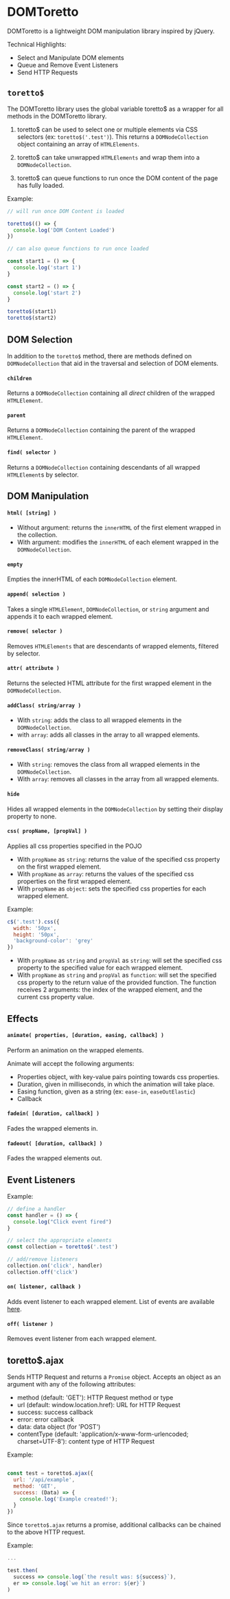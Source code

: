 # DOMToretto
DOMToretto is a lightweight DOM manipulation library inspired by jQuery. 

Technical Highlights:
* Select and Manipulate DOM elements
* Queue and Remove Event Listeners
* Send HTTP Requests

## `toretto$`
The DOMToretto library uses the global variable toretto$ as a wrapper for all methods in the DOMToretto library.  

1. toretto$ can be used to select one or multiple elements via CSS selectors (ex: `toretto$('.test')`).  This returns a `DOMNodeCollection` object containing an array of `HTMLElements`.  

2. toretto$ can take unwrapped `HTMLElements` and wrap them into a `DOMNodeCollection`.

3. toretto$ can queue functions to run once the DOM content of the page has fully loaded.  

Example:
```javascript
// will run once DOM Content is loaded

toretto$(() => {
  console.log('DOM Content Loaded')
})

// can also queue functions to run once loaded

const start1 = () => {
  console.log('start 1')
}

const start2 = () => {
  console.log('start 2')
}

toretto$(start1)
toretto$(start2)
```

## DOM Selection
In addition to the `toretto$` method, there are methods defined on `DOMNodeCollection` that aid in the traversal and selection of DOM elements.  

#### `children`
Returns a `DOMNodeCollection` containing all *direct* children of the wrapped `HTMLElement`.  

#### `parent`
Returns a `DOMNodeCollection` containing the parent of the wrapped `HTMLElement`.

#### `find( selector )`
Returns a `DOMNodeCollection` containing descendants of all wrapped `HTMLElement`s by selector.

## DOM Manipulation

#### `html( [string] )`

* Without argument: returns the `innerHTML` of the first element wrapped in the collection.
* With argument: modifies the `innerHTML` of each element wrapped in the `DOMNodeCollection`.

#### `empty`

Empties the innerHTML of each `DOMNodeCollection` element.

#### `append( selection )`

Takes a single `HTMLElement`, `DOMNodeCollection`, or `string` argument and appends it to each wrapped element.

#### `remove( selector )`

Removes `HTMLElements` that are descendants of wrapped elements, filtered by selector.

#### `attr( attribute )`

Returns the selected HTML attribute for the first wrapped element in the `DOMNodeCollection`.

#### `addClass( string/array )`

* With `string`: adds the class to all wrapped elements in the `DOMNodeCollection`.
* with `array`: adds all classes in the array to all wrapped elements.

#### `removeClass( string/array )`

* With `string`: removes the class from all wrapped elements in the `DOMNodeCollection`.
* With `array`: removes all classes in the array from all wrapped elements.

#### `hide`

Hides all wrapped elements in the `DOMNodeCollection` by setting their display property to none.

#### `css( propName, [propVal] )`

Applies all css properties specified in the POJO

* With `propName` as `string`: returns the value of the specified css property on the first wrapped element.
* With `propName` as `array`: returns the values of the specified css properties on the first wrapped element.
* With `propName` as `object`: sets the specified css properties for each wrapped element.

Example:
```javascript
c$('.test').css({
  width: '50px',
  height: '50px',
  'background-color': 'grey'
})
```

* With `propName` as `string` and `propVal` as `string`: will set the specified css property to the specified value for each wrapped element.
* With `propName` as `string` and `propVal` as `function`: will set the specified css property to the return value of the provided function.  The function receives 2 arguments: the index of the wrapped element, and the current css property value.

## Effects

#### `animate( properties, [duration, easing, callback] )`

Perform an animation on the wrapped elements.

Animate will accept the following arguments:
* Properties object, with key-value pairs pointing towards css properties.
* Duration, given in milliseconds, in which the animation will take place.
* Easing function, given as a string (ex: `ease-in`, `easeOutElastic`)
* Callback

#### `fadein( [duration, callback] )`

Fades the wrapped elements in.

#### `fadeout( [duration, callback] )`

Fades the wrapped elements out.

## Event Listeners

Example:
```javascript
// define a handler
const handler = () => {
  console.log("Click event fired")
}

// select the appropriate elements
const collection = toretto$('.test')

// add/remove listeners
collection.on('click', handler)
collection.off('click')
```

#### `on( listener, callback )`

Adds event listener to each wrapped element.  List of events are available [here](https://developer.mozilla.org/en-US/docs/Web/Events).

#### `off( listener )`

Removes event listener from each wrapped element.

## toretto$.ajax

Sends HTTP Request and returns a `Promise` object.  Accepts an object as an argument with any of the following attributes:
  * method (default: 'GET'): HTTP Request method or type
  * url (default: window.location.href): URL for HTTP Request
  * success: success callback
  * error: error callback
  * data: data object (for 'POST')
  * contentType (default: 'application/x-www-form-urlencoded; charset=UTF-8'): content type of HTTP Request

Example:
```javascript

const test = toretto$.ajax({
  url: '/api/example',
  method: 'GET',
  success: (Data) => {
    console.log('Example created!');
  }
})
```

Since `toretto$.ajax` returns a promise, additional callbacks can be chained to the above HTTP request.

Example:
```javascript
...

test.then(
  success => console.log(`the result was: ${success}`),
  er => console.log(`we hit an error: ${er}`)
)
```